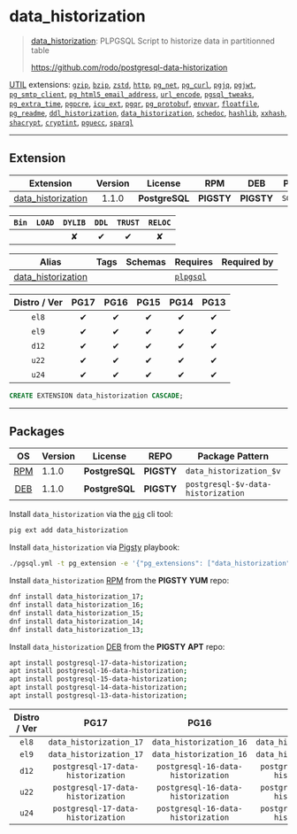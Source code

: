 # data_historization


> [data_historization](https://github.com/rodo/postgresql-data-historization): PLPGSQL Script to historize data in partitionned table
>
> https://github.com/rodo/postgresql-data-historization





[UTIL](/util) extensions: [`gzip`](/gzip), [`bzip`](/bzip), [`zstd`](/zstd), [`http`](/http), [`pg_net`](/pg_net), [`pg_curl`](/pg_curl), [`pgjq`](/pgjq), [`pgjwt`](/pgjwt), [`pg_smtp_client`](/pg_smtp_client), [`pg_html5_email_address`](/pg_html5_email_address), [`url_encode`](/url_encode), [`pgsql_tweaks`](/pgsql_tweaks), [`pg_extra_time`](/pg_extra_time), [`pgpcre`](/pgpcre), [`icu_ext`](/icu_ext), [`pgqr`](/pgqr), [`pg_protobuf`](/pg_protobuf), [`envvar`](/envvar), [`floatfile`](/floatfile), [`pg_readme`](/pg_readme), [`ddl_historization`](/ddl_historization), [`data_historization`](/data_historization), [`schedoc`](/schedoc), [`hashlib`](/hashlib), [`xxhash`](/xxhash), [`shacrypt`](/shacrypt), [`cryptint`](/cryptint), [`pguecc`](/pguecc), [`sparql`](/sparql)


-------
## Extension


| Extension | Version | License | RPM | DEB | PL |
|-----------|:-------:|:-------:|:---:|:---:|:--:|
| [data_historization](https://github.com/rodo/postgresql-data-historization) | 1.1.0 | **<span class="tcblue">PostgreSQL</span>** | **<span class="tcwarn">PIGSTY</span>** | **<span class="tcwarn">PIGSTY</span>** | `SQL` |



| `Bin` | `LOAD` | `DYLIB` | `DDL` | `TRUST` | `RELOC` |
|:-----:|:------:|:-------:|:-----:|:-------:|:-------:|
|  |  | <span class="tcwarn">✘</span> | <span class="tcblue">✔</span> | <span class="tcblue">✔</span> | <span class="tcwarn">✘</span> |



| Alias | Tags | Schemas | Requires | Required by |
|-------|------|---------|----------|-------------|
| [data_historization](/data_historization) |  |  | [`plpgsql`](plpgsql) |  |



| Distro / Ver | PG17 | PG16 | PG15 | PG14 | PG13 |
|:------------:|:----:|:----:|:----:|:----:|:----:|
| `el8` | <span class="tcblue">✔</span> | <span class="tcblue">✔</span> | <span class="tcblue">✔</span> | <span class="tcblue">✔</span> | <span class="tcblue">✔</span> |
| `el9` | <span class="tcblue">✔</span> | <span class="tcblue">✔</span> | <span class="tcblue">✔</span> | <span class="tcblue">✔</span> | <span class="tcblue">✔</span> |
| `d12` | <span class="tcblue">✔</span> | <span class="tcblue">✔</span> | <span class="tcblue">✔</span> | <span class="tcblue">✔</span> | <span class="tcblue">✔</span> |
| `u22` | <span class="tcblue">✔</span> | <span class="tcblue">✔</span> | <span class="tcblue">✔</span> | <span class="tcblue">✔</span> | <span class="tcblue">✔</span> |
| `u24` | <span class="tcblue">✔</span> | <span class="tcblue">✔</span> | <span class="tcblue">✔</span> | <span class="tcblue">✔</span> | <span class="tcblue">✔</span> |





```sql
CREATE EXTENSION data_historization CASCADE;
```

-----------


## Packages


| OS | Version | License | REPO | Package Pattern | 17 | 16 | 15 | 14 | 13 | Dependency |
|:--:|---------|:-------:|:----:|-----------------|:--:|:--:|:--:|:--:|:--:|------------|
| [RPM](/rpm) | 1.1.0 | **<span class="tcblue">PostgreSQL</span>** | **<span class="tcwarn">PIGSTY</span>** | `data_historization_$v` | **<span class="tcwarn">✔</span>** | **<span class="tcwarn">✔</span>** | **<span class="tcwarn">✔</span>** | **<span class="tcwarn">✔</span>** | **<span class="tcwarn">✔</span>** |  |
| [DEB](/deb) | 1.1.0 | **<span class="tcblue">PostgreSQL</span>** | **<span class="tcwarn">PIGSTY</span>** | `postgresql-$v-data-historization` | **<span class="tcwarn">✔</span>** | **<span class="tcwarn">✔</span>** | **<span class="tcwarn">✔</span>** | **<span class="tcwarn">✔</span>** | **<span class="tcwarn">✔</span>** |  |



Install `data_historization` via the [`pig`](https://github.com/pgsty/pig) cli tool:

```bash
pig ext add data_historization
```


Install `data_historization` via [Pigsty](https://pigsty.io/docs/pgext/usage/install/) playbook:

```bash
./pgsql.yml -t pg_extension -e '{"pg_extensions": ["data_historization"]}'
```


Install `data_historization` [RPM](/rpm) from the **<span class="tcwarn">PIGSTY</span>** **YUM** repo:

```bash
dnf install data_historization_17;
dnf install data_historization_16;
dnf install data_historization_15;
dnf install data_historization_14;
dnf install data_historization_13;
```


Install `data_historization` [DEB](/deb) from the **<span class="tcwarn">PIGSTY</span>** **APT** repo:

```bash
apt install postgresql-17-data-historization;
apt install postgresql-16-data-historization;
apt install postgresql-15-data-historization;
apt install postgresql-14-data-historization;
apt install postgresql-13-data-historization;
```




| Distro / Ver | PG17 | PG16 | PG15 | PG14 | PG13 |
|:------------:|:----:|:----:|:----:|:----:|:----:|
| `el8` | `data_historization_17` | `data_historization_16` | `data_historization_15` | `data_historization_14` | `data_historization_13` |
| `el9` | `data_historization_17` | `data_historization_16` | `data_historization_15` | `data_historization_14` | `data_historization_13` |
| `d12` | `postgresql-17-data-historization` | `postgresql-16-data-historization` | `postgresql-15-data-historization` | `postgresql-14-data-historization` | `postgresql-13-data-historization` |
| `u22` | `postgresql-17-data-historization` | `postgresql-16-data-historization` | `postgresql-15-data-historization` | `postgresql-14-data-historization` | `postgresql-13-data-historization` |
| `u24` | `postgresql-17-data-historization` | `postgresql-16-data-historization` | `postgresql-15-data-historization` | `postgresql-14-data-historization` | `postgresql-13-data-historization` |





